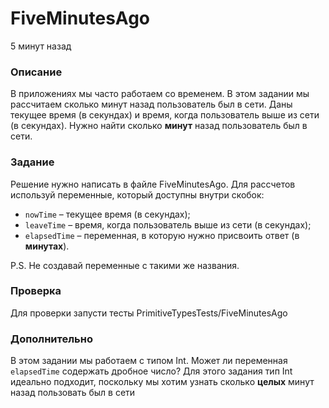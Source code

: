 # FiveMinutesAgo

5 минут назад

### Описание

В приложениях мы часто работаем со временем. В этом задании мы рассчитаем сколько минут назад пользователь был в сети. Даны текущее время (в секундах) и время, когда пользователь выше из сети (в секундах). Нужно найти сколько **минут** назад пользователь был в сети.

### Задание

Решение нужно написать в файле FiveMinutesAgo. Для рассчетов используй переменные, который доступны внутри скобок:
- `nowTime` – текущее время (в секундах);
- `leaveTime` – время, когда пользователь выше из сети (в секундах);
- `elapsedTime` – переменная, в которую нужно присвоить ответ (в **минутах**).

P.S. Не создавай переменные с такими же названия.

### Проверка

Для проверки запусти тесты PrimitiveTypesTests/FiveMinutesAgo

### Дополнительно

В этом задании мы работаем с типом Int. Может ли переменная `elapsedTime` содержать дробное число?
Для этого задания тип Int идеально подходит, поскольку мы хотим узнать сколько **целых** минут назад пользовать был в сети

